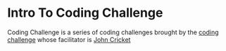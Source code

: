 # Intro To Coding Challenge

Coding Challenge is a series of coding challenges brought by the [coding challenge](https://codingchallenges.fyi/challenges/challenge-wc) whose facilitator is [John Cricket](https://www.linkedin.com/in/johncrickett/)



